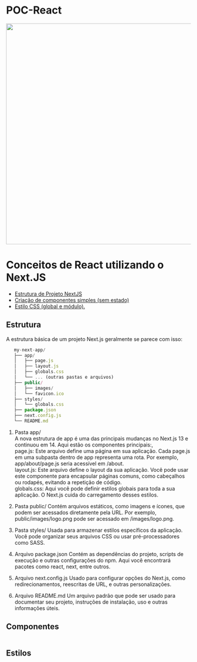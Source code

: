 # POC-React

<img src="https://pbs.twimg.com/profile_images/1785867863191932928/EpOqfO6d_400x400.png" width="600px" >


# Conceitos de React utilizando o Next.JS

 <!--ts-->
 
 * [Estrutura de Projeto NextJS](#Estrutura)
 * [Criação de componentes simples (sem estado)](#Componentes)
 * [Estilo CSS (global e módulo).](#Estilo)
 
 <!--te-->

 ## Estrutura
A estrutura básica de um projeto Next.js geralmente se parece com isso:
~~~javascript
   my-next-app/
   ├── app/
   │   ├── page.js
   │   ├── layout.js
   │   ├── globals.css
   │   └── ... (outras pastas e arquivos)
   ├── public/
   │   ├── images/
   │   └── favicon.ico
   ├── styles/
   │   └── globals.css
   ├── package.json
   ├── next.config.js
   └── README.md
~~~
1. Pasta app/<br>
A nova estrutura de app é uma das principais mudanças no Next.js 13 e continuou em 14. Aqui estão os componentes principais:,<br>
page.js: Este arquivo define uma página em sua aplicação. Cada page.js em uma subpasta dentro de app representa uma rota. Por exemplo, app/about/page.js seria acessível em /about.<br>
layout.js: Este arquivo define o layout da sua aplicação. Você pode usar este componente para encapsular páginas comuns, como cabeçalhos ou rodapés, evitando a repetição de código.<br>
globals.css: Aqui você pode definir estilos globais para toda a sua aplicação. O Next.js cuida do carregamento desses estilos.

2. Pasta public/
Contém arquivos estáticos, como imagens e ícones, que podem ser acessados diretamente pela URL. Por exemplo, public/images/logo.png pode ser acessado em /images/logo.png.
3. Pasta styles/
Usada para armazenar estilos específicos da aplicação. Você pode organizar seus arquivos CSS ou usar pré-processadores como SASS.
4. Arquivo package.json
Contém as dependências do projeto, scripts de execução e outras configurações do npm. Aqui você encontrará pacotes como react, next, entre outros.
5. Arquivo next.config.js
Usado para configurar opções do Next.js, como redirecionamentos, reescritas de URL, e outras personalizações.
6. Arquivo README.md
Um arquivo padrão que pode ser usado para documentar seu projeto, instruções de instalação, uso e outras informações úteis.

 ## Componentes

 ~~~javascript


~~~


 ## Estilos

 ~~~javascript


~~~

